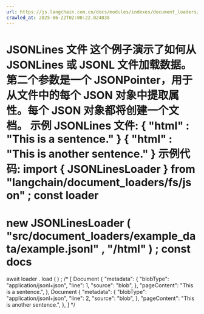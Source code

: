 ```yaml
---
url: https://js.langchain.com.cn/docs/modules/indexes/document_loaders/examples/file_loaders/jsonlines
crawled_at: 2025-06-22T02:00:22.024838
---
```


JSONLines 文件
这个例子演示了如何从 JSONLines 或 JSONL 文件加载数据。第二个参数是一个 JSONPointer，用于从文件中的每个 JSON 对象中提取属性。每个 JSON 对象都将创建一个文档。
示例 JSONLines 文件:
{
"html"
:
"This is a sentence."
}
{
"html"
:
"This is another sentence."
}
示例代码:
import
{
JSONLinesLoader
}
from
"langchain/document_loaders/fs/json"
;
const
loader
=
new
JSONLinesLoader
(
"src/document_loaders/example_data/example.jsonl"
,
"/html"
)
;
const
docs
=
await
loader
.
load
(
)
;
/*
[
Document {
"metadata": {
"blobType": "application/jsonl+json",
"line": 1,
"source": "blob",
},
"pageContent": "This is a sentence.",
},
Document {
"metadata": {
"blobType": "application/jsonl+json",
"line": 2,
"source": "blob",
},
"pageContent": "This is another sentence.",
},
]
*/